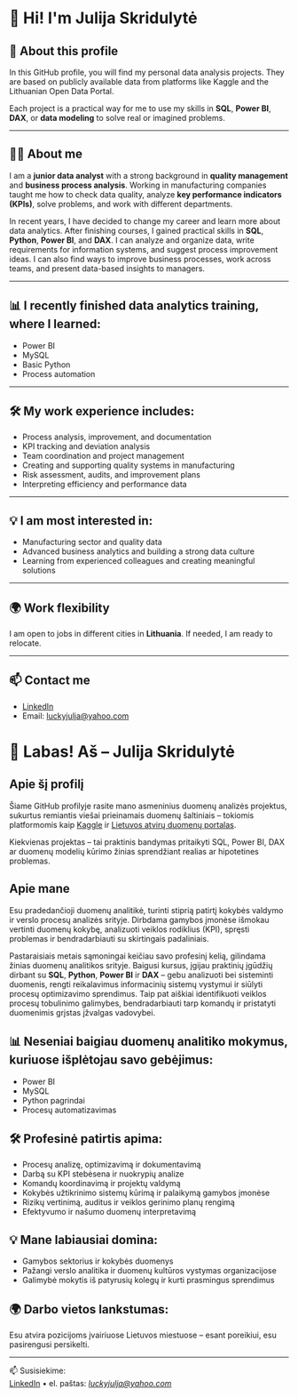# 👋 Hi! I'm Julija Skridulytė

## 📂 About this profile  
In this GitHub profile, you will find my personal data analysis projects. They are based on publicly available data from platforms like Kaggle and the Lithuanian Open Data Portal.

Each project is a practical way for me to use my skills in **SQL**, **Power BI**, **DAX**, or **data modeling** to solve real or imagined problems.

---

## 👩‍💻 About me  
I am a **junior data analyst** with a strong background in **quality management** and **business process analysis**. Working in manufacturing companies taught me how to check data quality, analyze **key performance indicators (KPIs)**, solve problems, and work with different departments.

In recent years, I have decided to change my career and learn more about data analytics. After finishing courses, I gained practical skills in **SQL**, **Python**, **Power BI**, and **DAX**. I can analyze and organize data, write requirements for information systems, and suggest process improvement ideas. I can also find ways to improve business processes, work across teams, and present data-based insights to managers.

---

## 📊 I recently finished data analytics training, where I learned:
- Power BI  
- MySQL  
- Basic Python  
- Process automation  

---

## 🛠️ My work experience includes:
- Process analysis, improvement, and documentation  
- KPI tracking and deviation analysis  
- Team coordination and project management  
- Creating and supporting quality systems in manufacturing  
- Risk assessment, audits, and improvement plans  
- Interpreting efficiency and performance data  

---

## 💡 I am most interested in:
- Manufacturing sector and quality data  
- Advanced business analytics and building a strong data culture  
- Learning from experienced colleagues and creating meaningful solutions  

---

## 🌍 Work flexibility  
I am open to jobs in different cities in **Lithuania**. If needed, I am ready to relocate.

---

## 📫 Contact me  
- [LinkedIn](https://www.linkedin.com/in/julija-skridulyte/)  
- Email: luckyjulja@yahoo.com



# 👋 Labas! Aš – Julija Skridulytė

## Apie šį profilį

Šiame GitHub profilyje rasite mano asmeninius duomenų analizės projektus, sukurtus remiantis viešai prieinamais duomenų šaltiniais – tokiomis platformomis kaip [Kaggle](https://www.kaggle.com/) ir [Lietuvos atvirų duomenų portalas](https://data.gov.lt/).

Kiekvienas projektas – tai praktinis bandymas pritaikyti SQL, Power BI, DAX ar duomenų modelių kūrimo žinias sprendžiant realias ar hipotetines problemas.

## Apie mane

Esu pradedančioji duomenų analitikė, turinti stiprią patirtį kokybės valdymo ir verslo procesų analizės srityje. Dirbdama gamybos įmonėse išmokau vertinti duomenų kokybę, analizuoti veiklos rodiklius (KPI), spręsti problemas ir bendradarbiauti su skirtingais padaliniais. 

Pastaraisiais metais sąmoningai keičiau savo profesinį kelią, gilindama žinias duomenų analitikos srityje. 
Baigusi kursus, įgijau praktinių įgūdžių dirbant su **SQL**, **Python**, **Power BI** ir **DAX** – gebu analizuoti bei sisteminti duomenis, rengti reikalavimus informacinių sistemų vystymui ir siūlyti procesų optimizavimo sprendimus. Taip pat aiškiai identifikuoti veiklos procesų tobulinimo galimybes, bendradarbiauti tarp komandų ir pristatyti duomenimis grįstas įžvalgas vadovybei.


## 📊 Neseniai baigiau duomenų analitiko mokymus, kuriuose išplėtojau savo gebėjimus:

- Power BI
- MySQL
- Python pagrindai
- Procesų automatizavimas

## 🛠️ Profesinė patirtis apima:

- Procesų analizę, optimizavimą ir dokumentavimą  
- Darbą su KPI stebėsena ir nuokrypių analize  
- Komandų koordinavimą ir projektų valdymą  
- Kokybės užtikrinimo sistemų kūrimą ir palaikymą gamybos įmonėse  
- Rizikų vertinimą, auditus ir veiklos gerinimo planų rengimą  
- Efektyvumo ir našumo duomenų interpretavimą  

## 💡 Mane labiausiai domina:

- Gamybos sektorius ir kokybės duomenys  
- Pažangi verslo analitika ir duomenų kultūros vystymas organizacijose  
- Galimybė mokytis iš patyrusių kolegų ir kurti prasmingus sprendimus  

## 🌍 Darbo vietos lankstumas:

Esu atvira pozicijoms įvairiuose Lietuvos miestuose – esant poreikiui, esu pasirengusi persikelti.

---




📫 Susisiekime:  
[LinkedIn](https://www.linkedin.com/in/julija-skridulyte/) • el. paštas: *luckyjulja@yahoo.com*


